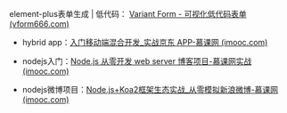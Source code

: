 
element-plus表单生成 | 低代码： [Variant Form - 可视化低代码表单 (vform666.com)](https://vform666.com/vform3.html?from=element_plus)

- hybrid app：[入门移动端混合开发_实战京东 APP-慕课网 (imooc.com)](https://coding.imooc.com/class/377.html)

- nodejs入门：[Node.js 从零开发 web server 博客项目-慕课网实战 (imooc.com)](https://coding.imooc.com/class/320.html)
- nodejs微博项目：[Node.js+Koa2框架生态实战_从零模拟新浪微博-慕课网 (imooc.com)](https://coding.imooc.com/class/388.html)